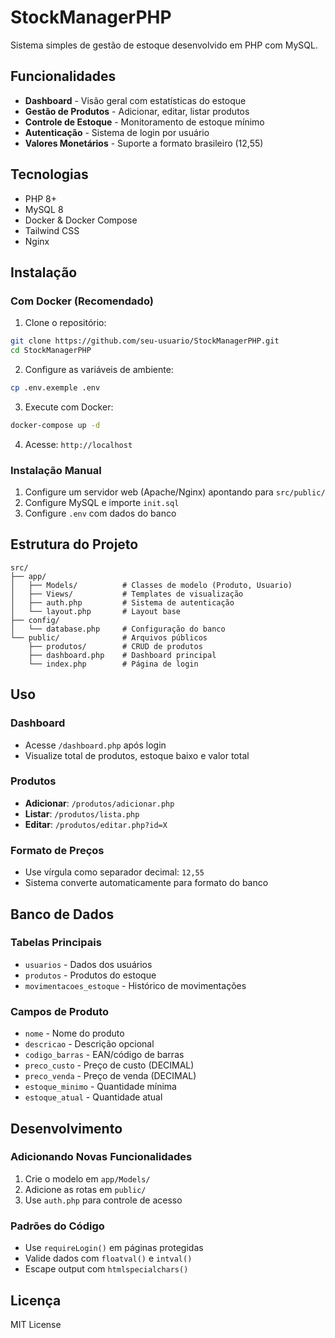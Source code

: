 # StockManagerPHP

Sistema simples de gestão de estoque desenvolvido em PHP com MySQL.

## Funcionalidades

- **Dashboard** - Visão geral com estatísticas do estoque
- **Gestão de Produtos** - Adicionar, editar, listar produtos
- **Controle de Estoque** - Monitoramento de estoque mínimo
- **Autenticação** - Sistema de login por usuário
- **Valores Monetários** - Suporte a formato brasileiro (12,55)

## Tecnologias

- PHP 8+
- MySQL 8
- Docker & Docker Compose
- Tailwind CSS
- Nginx

## Instalação

### Com Docker (Recomendado)

1. Clone o repositório:
```bash
git clone https://github.com/seu-usuario/StockManagerPHP.git
cd StockManagerPHP
```

2. Configure as variáveis de ambiente:
```bash
cp .env.exemple .env
```

3. Execute com Docker:
```bash
docker-compose up -d
```

4. Acesse: `http://localhost`

### Instalação Manual

1. Configure um servidor web (Apache/Nginx) apontando para `src/public/`
2. Configure MySQL e importe `init.sql`
3. Configure `.env` com dados do banco

## Estrutura do Projeto

```
src/
├── app/
│   ├── Models/          # Classes de modelo (Produto, Usuario)
│   ├── Views/           # Templates de visualização
│   ├── auth.php         # Sistema de autenticação
│   └── layout.php       # Layout base
├── config/
│   └── database.php     # Configuração do banco
└── public/              # Arquivos públicos
    ├── produtos/        # CRUD de produtos
    ├── dashboard.php    # Dashboard principal
    └── index.php        # Página de login
```

## Uso

### Dashboard
- Acesse `/dashboard.php` após login
- Visualize total de produtos, estoque baixo e valor total

### Produtos
- **Adicionar**: `/produtos/adicionar.php`
- **Listar**: `/produtos/lista.php`
- **Editar**: `/produtos/editar.php?id=X`

### Formato de Preços
- Use vírgula como separador decimal: `12,55`
- Sistema converte automaticamente para formato do banco

## Banco de Dados

### Tabelas Principais
- `usuarios` - Dados dos usuários
- `produtos` - Produtos do estoque
- `movimentacoes_estoque` - Histórico de movimentações

### Campos de Produto
- `nome` - Nome do produto
- `descricao` - Descrição opcional
- `codigo_barras` - EAN/código de barras
- `preco_custo` - Preço de custo (DECIMAL)
- `preco_venda` - Preço de venda (DECIMAL)
- `estoque_minimo` - Quantidade mínima
- `estoque_atual` - Quantidade atual

## Desenvolvimento

### Adicionando Novas Funcionalidades
1. Crie o modelo em `app/Models/`
2. Adicione as rotas em `public/`
3. Use `auth.php` para controle de acesso

### Padrões do Código
- Use `requireLogin()` em páginas protegidas
- Valide dados com `floatval()` e `intval()`
- Escape output com `htmlspecialchars()`

## Licença

MIT License
